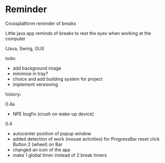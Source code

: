# Reminder
Crossplatform reminder of breaks

Little java app reminds of breaks to rest the eyes when working at the computer

(Java, Swing, GUI)

todo:

- add background image
- minimise in tray?
- choice and add building system for project
- implement versioning

history:

0.4a
- NPE bugfix (crush on wake-up device)

0.4 
- autocenter position of popup window
- added detection of work (mouse activities)
  for ProgressBar reset click Button 2 (wheel) on Bar
- changed an icon of the app
- make 1 global timer instead of 2 break timers

